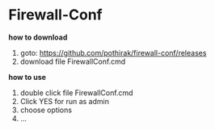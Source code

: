 # Firewall-Conf

**how to download**

1. goto: https://github.com/pothirak/firewall-conf/releases
2. download file FirewallConf.cmd


**how to use**

1. double click file FirewallConf.cmd
2. Click YES for run as admin
3. choose options
4. ...
